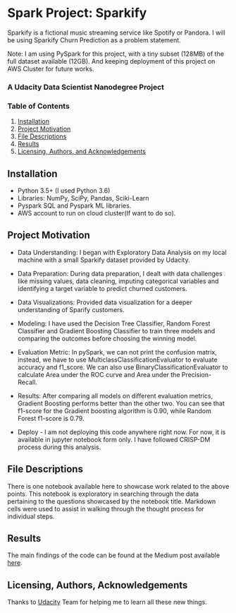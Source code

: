 # Spark Project: Sparkify
Sparkify is a fictional music streaming service like Spotify or Pandora. I will be using Sparkify Churn Prediction as a problem statement. 

Note: I am using PySpark for this project, with a tiny subset (128MB) of the full dataset available (12GB). And keeping deployment of this project on AWS Cluster for future works.

### A Udacity Data Scientist Nanodegree Project


### Table of Contents

1. [Installation](#installation)
2. [Project Motivation](#motivation)
3. [File Descriptions](#files)
4. [Results](#results)
5. [Licensing, Authors, and Acknowledgements](#licensing) 


## Installation <a name="installation"></a>


- Python 3.5+ (I used Python 3.6)
- Libraries: NumPy, SciPy, Pandas, Sciki-Learn
- Pyspark SQL and Pyspark ML libraries.
- AWS account to run on cloud cluster(If want to do so).



## Project Motivation<a name="motivation"></a>

- Data Understanding: I began with Exploratory Data Analysis on my local machine with a small Sparkify dataset provided by Udacity.

- Data Preparation: During data preparation, I dealt with data challenges like missing values, data cleaning, imputing categorical variables and identifying a target variable to predict churned customers.

- Data Visualizations: Provided data visualization for a deeper understanding of Sparify customers.

- Modeling: I have used the Decision Tree Classifier, Random Forest Classifier and Gradient Boosting Classifier to train three models and comparing the outcomes before choosing the winning model.

- Evaluation Metric: In pySpark, we can not print the confusion matrix, instead, we have to use MulticlassClassificationEvaluator to evaluate accuracy and f1_score. We can also use BinaryClassificationEvaluator to calculate Area under the ROC curve and Area under the Precision-Recall.
- Results: After comparing all models on different evaluation metrics, Gradient Boosting performs better than the other two. You can see that f1-score for the Gradient boosting algorithm is 0.90, while Random Forest f1-score is 0.79.
- Deploy - I am not deploying this code anywhere right now. For now, it is available in jupyter notebook form only.
I have followed CRISP-DM process during this analysis. 


## File Descriptions <a name="files"></a>

There is one notebook available here to showcase work related to the above points.  This notebook is exploratory in searching through the data pertaining to the questions showcased by the notebook title.  Markdown cells were used to assist in walking through the thought process for individual steps.  


## Results<a name="results"></a>

The main findings of the code can be found at the Medium post available [here]().


## Licensing, Authors, Acknowledgements<a name="licensing"></a>

Thanks to [Udacity](https://www.udacity.com/) Team for helping me to learn all these new things.

